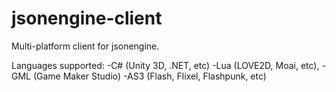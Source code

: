 jsonengine-client
=================

Multi-platform client for jsonengine.

Languages supported: 
-C# (Unity 3D, .NET, etc)
-Lua (LOVE2D, Moai, etc),
-GML (Game Maker Studio)
-AS3 (Flash, Flixel, Flashpunk, etc)
